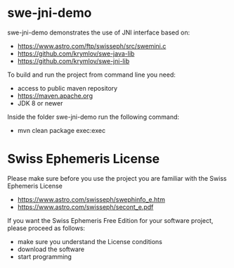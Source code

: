 # swe-jni-demo

swe-jni-demo demonstrates the use of JNI interface based on:
- https://www.astro.com/ftp/swisseph/src/swemini.c
- https://github.com/krymlov/swe-java-lib
- https://github.com/krymlov/swe-jni-lib

To build and run the project from command line you need:
- access to public maven repository
- https://maven.apache.org
- JDK 8 or newer

Inside the folder swe-jni-demo run the following command:
- mvn clean package exec:exec

# Swiss Ephemeris License

Please make sure before you use the project you are familiar with the Swiss Ephemeris License
- https://www.astro.com/swisseph/swephinfo_e.htm
- https://www.astro.com/swisseph/secont_e.pdf

If you want the Swiss Ephemeris Free Edition for your software project, please proceed as follows:
- make sure you understand the License conditions
- download the software
- start programming